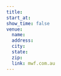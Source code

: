 ```yaml
---
title:
start_at:
show_time: false
venue:
  name:
  address:
  city:
  state:
  zip:
  link: mwf.com.au
---
```



